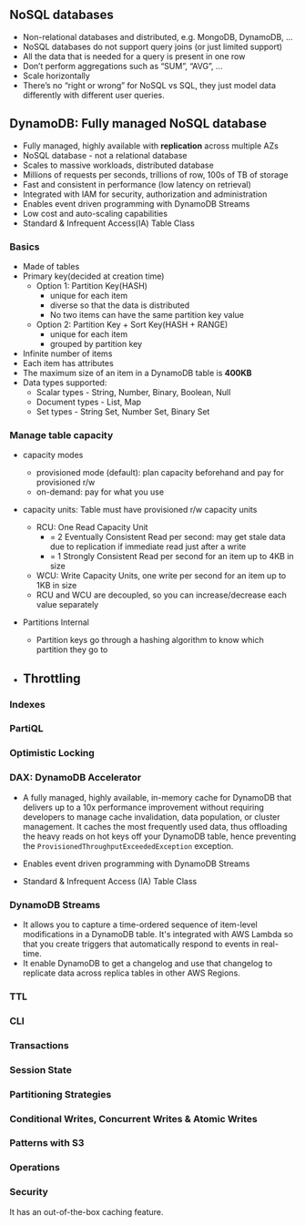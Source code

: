 ## NoSQL databases
- Non-relational databases and distributed, e.g. MongoDB, DynamoDB, ...
- NoSQL databases do not support query joins (or just limited support)
- All the data that is needed for a query is present in one row
- Don’t perform aggregations such as “SUM”, “AVG”, ...
- Scale horizontally
- There’s no “right or wrong” for NoSQL vs SQL, they just model data differently with different user queries.

## DynamoDB: Fully managed NoSQL database
- Fully managed, highly available with **replication** across multiple AZs  
- NoSQL database - not a relational database  
- Scales to massive workloads, distributed database  
- Millions of requests per seconds, trillions of row, 100s of TB of storage
- Fast and consistent in performance (low latency on retrieval)
- Integrated with IAM for security, authorization and administration
- Enables event driven programming with DynamoDB Streams
- Low cost and auto-scaling capabilities
- Standard & Infrequent Access(IA) Table Class

### Basics
- Made of tables
- Primary key(decided at creation time)
	- Option 1: Partition Key(HASH)
		- unique for each item
		- diverse so that the data is distributed
		- No two items can have the same partition key value
	- Option 2: Partition Key + Sort Key(HASH + RANGE)
		- unique for each item
		- grouped by partition key
- Infinite number of items
- Each item has attributes
- The maximum size of an item in a DynamoDB table is **400KB**
- Data types supported:
	- Scalar types - String, Number, Binary, Boolean, Null
	- Document types - List, Map
	- Set types - String Set, Number Set, Binary Set
	
### Manage table capacity
- capacity modes
	- provisioned mode (default): plan capacity beforehand and pay for provisioned r/w
	- on-demand: pay for what you use

- capacity units: Table must have provisioned r/w capacity units
	- RCU: One Read Capacity Unit
		- = 2 Eventually Consistent Read per second: may get stale data due to replication if immediate read just after a write
		- = 1 Strongly Consistent Read per second for an item up to 4KB in size
	- WCU: Write Capacity Units, one write per second for an item up to 1KB in size
	- RCU and WCU are decoupled, so you can increase/decrease each value separately

- Partitions Internal
	- Partition keys go through a hashing algorithm to know which partition they go to

- Throttling
	- 
### Indexes

### PartiQL

### Optimistic Locking

### DAX: DynamoDB Accelerator
- A fully managed, highly available, in-memory cache for DynamoDB that delivers up to a 10x performance improvement without requiring developers to manage cache invalidation, data population, or cluster management. It caches the most frequently used data, thus offloading the heavy reads on hot keys off your DynamoDB table, hence preventing the `ProvisionedThroughputExceededException` exception.

- Enables event driven programming with DynamoDB Streams  
- Standard & Infrequent Access (IA) Table Class

### DynamoDB Streams
- It allows you to capture a time-ordered sequence of item-level modifications in a DynamoDB table. It's integrated with AWS Lambda so that you create triggers that automatically respond to events in real-time.
- It enable DynamoDB to get a changelog and use that changelog to replicate data across replica tables in other AWS Regions.

### TTL

### CLI

### Transactions

### Session State

### Partitioning Strategies

### Conditional Writes, Concurrent Writes & Atomic Writes

### Patterns with S3

### Operations

### Security

It has an out-of-the-box caching feature.